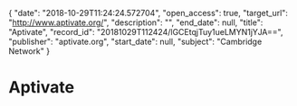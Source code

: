 {
  "date": "2018-10-29T11:24:24.572704", 
  "open_access": true, 
  "target_url": "http://www.aptivate.org/", 
  "description": "", 
  "end_date": null, 
  "title": "Aptivate", 
  "record_id": "20181029T112424/lGCEtqjTuy1ueLMYN1jYJA==", 
  "publisher": "aptivate.org", 
  "start_date": null, 
  "subject": "Cambridge Network"
}

# Aptivate

